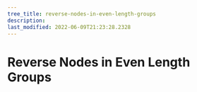 ```yaml
---
tree_title: reverse-nodes-in-even-length-groups
description: 
last_modified: 2022-06-09T21:23:28.2328
---
```


# Reverse Nodes in Even Length Groups

